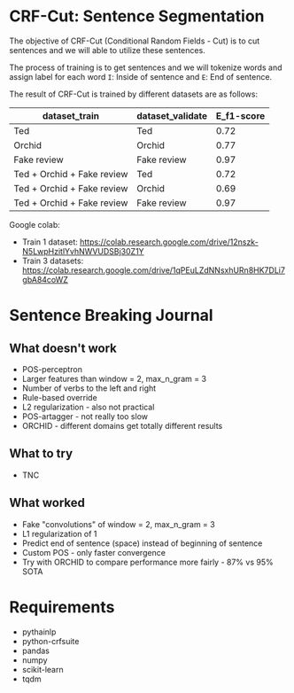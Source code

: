 #  CRF-Cut: Sentence Segmentation

The objective of CRF-Cut (Conditional Random Fields - Cut) is to cut sentences and we will able to utilize these sentences.

The process of training is to get sentences and we will tokenize words and assign label for each word `I`: Inside of sentence and `E`: End of sentence.

The result of CRF-Cut is trained by different datasets are as follows:

| dataset_train              | dataset_validate | E_f1-score |
|----------------------------|------------------|------------|
| Ted                        | Ted              | 0.72       |
| Orchid                     | Orchid           | 0.77       |
| Fake review                | Fake review      | 0.97       |
| Ted + Orchid + Fake review | Ted              | 0.72       |
| Ted + Orchid + Fake review | Orchid           | 0.69       |
| Ted + Orchid + Fake review | Fake review      | 0.97       |

Google colab: 
- Train 1 dataset: https://colab.research.google.com/drive/12nszk-N5LwpHzitlYvhNWVUDSBj30Z1Y
- Train 3 datasets: https://colab.research.google.com/drive/1qPEuLZdNNsxhURn8HK7DLi7gbA84coWZ

# Sentence Breaking Journal

## What doesn't work

* POS-perceptron
* Larger features than window = 2, max_n_gram = 3
* Number of verbs to the left and right
* Rule-based override
* L2 regularization - also not practical
* POS-artagger - not really too slow
* ORCHID - different domains get totally different results

## What to try

* TNC

## What worked

* Fake "convolutions" of window = 2, max_n_gram = 3
* L1 regularization of 1
* Predict end of sentence (space) instead of beginning of sentence
* Custom POS - only faster convergence
* Try with ORCHID to compare performance more fairly - 87% vs 95% SOTA

# Requirements

- pythainlp
- python-crfsuite
- pandas
- numpy
- scikit-learn
- tqdm